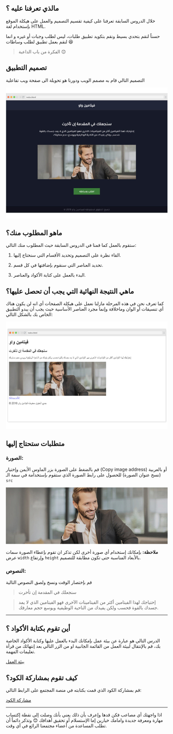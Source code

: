 ## مالذي تعرفنا عليه ؟

خلال الدروس السابقة تعرفنا على كيفية تقسيم التصميم والعمل على هيكلة الموقع بإستخدام لغة HTML.

حسناً لنقم بتحدي بسيط ونقم بتكويد تطبيق طلبات، ليس لطلب وجبات أو غيره و انما لنقم بعمل تطبيق لطلب وساطات :laughing:

> الفكرة من باب الداعبة :blush:

## تصميم التطبيق
التصميم التالي قام به مصمم الويب ودورنا هو تحويلة الى صفحة ويب تفاعلية

![webpage design](assets/design.jpg)

## ماهو المطلوب منك؟

ستقوم بالعمل كما قمنا في الدروس السابقة حيث المطلوب منك التالي:

1. القاء نظرة على التصميم وتحديد الأقسام التي سنحتاج إليها.

2. تحديد العناصر التي سنقوم بإضافتها في كل قسم.

3. البدء بالعمل على كتابة الأكواد والعناصر.

## ماهي النتيجة النهائية التي يجب أن تحصل عليها؟

كما تعرف نحن في هذه المرحلة مازلنا نعمل على هيكلة الصفحات أي انه لن يكون هناك أي تنسيقات أو الوان وماخلافة وإنما مجرد العناصر الأساسية حيث يجب أن يبدو التطبيق الخاص بك بالشكل التالي:

![final result](assets/workspace.jpg)

## متطلبات ستحتاج إليها

### الصورة:

قم بالضغط على الصورة بزر الماوس الأيمن وإختيار (Copy image address) أو بالعربية (نسخ عنوان الصورة) للحصول على رابط الصورة الذي ستقوم بإستخدامة في سمة الـ `src`

![image|600x210](assets/banner.jpg)


**ملاحظة:** بإمكانك إستخدام أي صورة أخرى لكن تذكر ان تقوم بإعطاء الصورة سمات عرض `width` وإرتفاع `height` بالأبعاد المناسبة حتى تكون مطابقة للتصميم.

### النصوص:
قم بإختصار الوقت ونسخ ولصق النصوص التالية

> سنجعلك في المقدمة إن تأخرت

> إحتياجك لهذا الفيتامين أكثر من الفيتامينات الآخرى فهو الفيتامين الذي لا يمد جسدك بالقوة فحسب ولكن يفيدك من الناحية الوظيفية ويوسع حجم معارفك.

---

## أين تقوم بكتابة الأكواد ؟

الدرس التالي هو عبارة عن بيئة عمل بإمكانك البدء بالعمل عليها وكتابة الأكواد الخاصة بك، قم بالإنتقال لبيئة العمل من القائمة الجانبية او من الزر التالي بعد إنتهائك من قرأة تعليمات المهمة.

<a href="https://coretabs.net/classroom/frontend/البدء-مع-لغة-هيكلة-المواقع-html/العمل-على-هيكلة-المشروع/بيئة-عمل-مهمة-تقسيم-وهيكلة-صفحات-الويب" class="task-btn">بيئة العمل</a>

## كيف تقوم بمشاركة الكود؟

قم بمشاركة الكود الذي قمت بكتابته في منصة المجتمع على الرابط التالي:

<a href="https://forums.coretabs.net/t/مشاركة-حلول-مهمة-تطبيق-فيتامين-واو/979" class="task-btn">مشاركة الكود</a>

---

اذا واجهتك أي مصاعب فكن قدها وإعرف بأن ذلك يعني بأنك وصلت إلى نقطة إكتساب مهارة ومعرفة جديدة وامامك خيارين إما الإستسلام أو تحقيق أهدافك :blush: وتذكر دائماً أن تطلب المساعدة من أعضاء مجتمعنا الرائع في أي وقت.